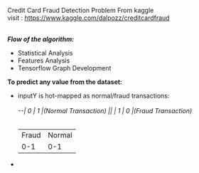 Credit Card Fraud Detection Problem From kaggle <br/>
visit : https://www.kaggle.com/dalpozz/creditcardfraud
<br/><br/>

<b><i>Flow of the algorithm:</i></b>
      <ul>
        <li>Statistical Analysis</li>
        <li>Features Analysis</li>
        <li>Tensorflow Graph Development</li>
      </ul>


<b>To predict any value from the dataset:</b>
      <ul>
            <li>inputY is hot-mapped as normal/fraud transactions:</li><br/>
                  <i>--| 0 | 1 |(Normal Transaction) || | 1 | 0 |(Fraud Transaction)</i><br/>
                  <table>
                      <tr>
                          <td> Fraud </td>
                          <td> Normal </td>
                      </tr>     
                      <tr>
                          <td>   0-1  </td>
                          <td>   0-1  </td>
                      </tr>
                  </table>
             <li></li>
      </ul>
      
